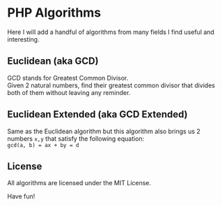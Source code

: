 # PHP Algorithms

Here I will add a handful of algorithms from many fields I find useful and interesting.

## Euclidean (aka GCD)

GCD stands for Greatest Common Divisor.  
Given 2 natural numbers, find their greatest common divisor that divides both of them without leaving any reminder.

## Euclidean Extended (aka GCD Extended)

Same as the Euclidean algorithm but this algorithm also brings us 2 numbers `x,y` that satisfy the following equation:  
`gcd(a, b) = ax + by = d`

## License

All algorithms are licensed under the MIT License.


Have fun!
